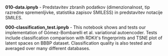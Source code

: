 **010-data.ipnyb** - Predstavitev zbranih podatkov (dimenzionalnost, tip razredne spremenljivke, statistika zapisov SMILESS) in predstavitev notacije SMILES.

**000-classification_test.ipnyb** - This notebook shows and tests our implementation of Gómez-Bombarelli et al. variational autoencoder. Tests include classification comparison with RDKit's fingerprints and TSNE plot of latent spaces on BBBP dataset. Classification quality is also tested and averaged over many different databases.